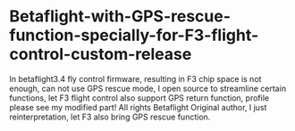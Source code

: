 # Betaflight-with-GPS-rescue-function-specially-for-F3-flight-control-custom-release
In betaflight3.4 fly control firmware, resulting in F3 chip space is not enough, can not use GPS rescue mode, I open source to streamline certain functions, let F3 flight control also support GPS return function, profile please see my modified part! All rights Betaflight Original author, I just reinterpretation, let F3 also bring GPS rescue function.
